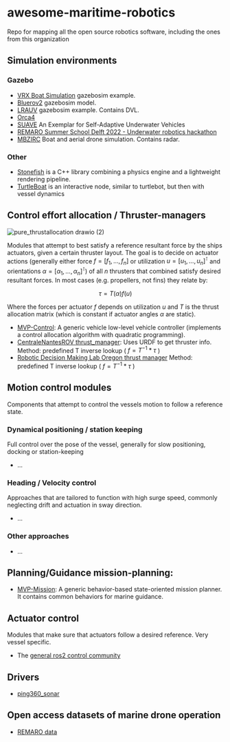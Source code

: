 # awesome-maritime-robotics
Repo for mapping all the open source robotics software, including the ones from this organization

## Simulation environments
### Gazebo
- [VRX Boat Simulation](https://github.com/osrf/vrx) gazebosim example.
- [Bluerov2](https://github.com/clydemcqueen/bluerov2_ignition) gazebosim model.
- [LRAUV](https://github.com/osrf/lrauv) gazebosim example. Contains DVL.
- [Orca4](https://github.com/clydemcqueen/orca4)
- [SUAVE](https://github.com/kas-lab/suave/blob/main/README.md) An Exemplar for Self-Adaptive Underwater Vehicles
- [REMARO Summer School Delft 2022 - Underwater robotics hackathon](https://github.com/remaro-network/tudelft_hackathon)
- [MBZIRC](https://github.com/osrf/mbzirc) Boat and aerial drone simulation. Contains radar.

### Other
- [Stonefish](https://stonefish.readthedocs.io/en/latest/) is a C++ library combining a physics engine and a lightweight rendering pipeline.
- [TurtleBoat](https://github.com/bartboogmans/TurtleBoat) is an interactive node, similar to turtlebot, but then with vessel dynamics

## Control effort allocation / Thruster-managers
![pure_thrustallocation drawio (2)](https://github.com/bartboogmans/awesome-maritime-robotics/assets/5917472/82faf41e-1005-4574-a9df-bfa61f00853e)

Modules that attempt to best satisfy a reference resultant force by the ships actuators, given a certain thruster layout. The goal is to decide on actuator actions (generally either force $f=[f_1,...,f_n]$ or utilization $u = [u_1,...,u_n]^{\intercal}$ and orientations $\alpha = [\alpha_1,...,\alpha_n]^{\intercal}$) of all $n$ thrusters that combined satisfy desired resultant forces. In most cases (e.g. propellers, not fins) they relate by:

$$ \tau = T(\alpha)f(u) $$

Where the forces per actuator $f$ depends on utilization $u$ and $T$ is the thrust allocation matrix (which is constant if actuator angles $\alpha$ are static). 

- [MVP-Control](https://github.com/uri-ocean-robotics/mvp_control): A generic vehicle low-level vehicle controller (implements a control allocation algorithm with quadratic programming).
- [CentraleNantesROV thrust_manager](https://github.com/CentraleNantesROV/thruster_manager): Uses URDF to get thruster info. Method: predefined T inverse lookup ( $f=T^{-1} * \tau$ )
- [Robotic Decision Making Lab Oregon thrust manager](https://github.com/Robotic-Decision-Making-Lab/auv_controllers/tree/main/thruster_allocation_matrix_controller) Method: predefined T inverse lookup ( $f=T^{-1} * \tau$ )

## Motion control modules
Components that attempt to control the vessels motion to follow a reference state. 

### Dynamical positioning / station keeping
Full control over the pose of the vessel, generally for slow positioning, docking or station-keeping
- ...

### Heading / Velocity control
Approaches that are tailored to function with high surge speed, commonly neglecting drift and actuation in sway direction. 
- ...

### Other approaches
- ...


## Planning/Guidance mission-planning:
- [MVP-Mission](https://github.com/uri-ocean-robotics/mvp_mission): A generic behavior-based state-oriented mission planner. It contains common behaviors for marine guidance.

## Actuator control
Modules that make sure that actuators follow a desired reference. Very vessel specific. 
- The [general ros2 control community](https://control.ros.org/master/index.html)

## Drivers
- [ping360_sonar](https://github.com/CentraleNantesRobotics/ping360_sonar)

## Open access datasets of marine drone operation
- [REMARO data](https://github.com/remaro-network/remaro_data)
